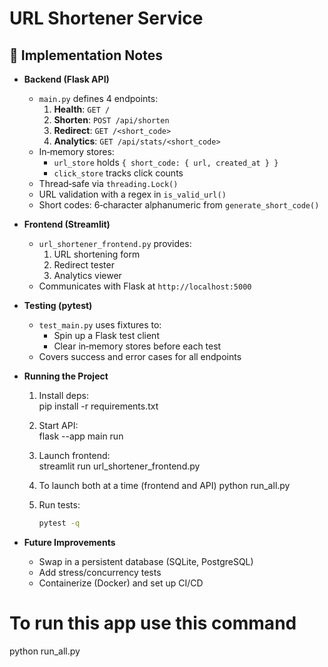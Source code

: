# URL Shortener Service

## 📝 Implementation Notes

- **Backend (Flask API)**  
  - `main.py` defines 4 endpoints:  
    1. **Health**: `GET /`  
    2. **Shorten**: `POST /api/shorten`  
    3. **Redirect**: `GET /<short_code>`  
    4. **Analytics**: `GET /api/stats/<short_code>`  
  - In‑memory stores:  
    - `url_store` holds `{ short_code: { url, created_at } }`  
    - `click_store` tracks click counts  
  - Thread‑safe via `threading.Lock()`  
  - URL validation with a regex in `is_valid_url()`  
  - Short codes: 6‑character alphanumeric from `generate_short_code()`

- **Frontend (Streamlit)**  
  - `url_shortener_frontend.py` provides:  
    1. URL shortening form  
    2. Redirect tester  
    3. Analytics viewer  
  - Communicates with Flask at `http://localhost:5000`

- **Testing (pytest)**  
  - `test_main.py` uses fixtures to:  
    - Spin up a Flask test client  
    - Clear in‑memory stores before each test  
  - Covers success and error cases for all endpoints

- **Running the Project**  
  1. Install deps:  
     pip install -r requirements.txt
       
  2. Start API:  
     flask --app main run

  3. Launch frontend:  
     streamlit run url_shortener_frontend.py
    
  4. To launch both at a time (frontend and API)
      python run_all.py
    
  4. Run tests:  
     ```bash
     pytest -q
     ```

- **Future Improvements**  
  - Swap in a persistent database (SQLite, PostgreSQL)  
  - Add stress/concurrency tests  
  - Containerize (Docker) and set up CI/CD  



# To run this app use this command
python run_all.py
